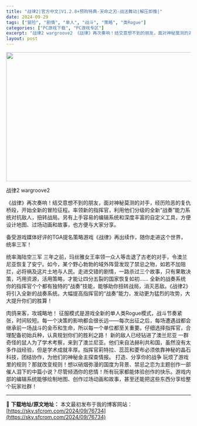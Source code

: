 ```yaml
---
title: "战律2|官方中文|V1.2.8+预购特典-天命之刃-战法舞动|解压即撸|"
date: 2024-09-29
tags: ["冒险", "剧情", "单人", "战斗", "策略", "类Rogue"]
categories: ["PC游戏下载", "PC游戏专区"]
excerpt: "战律2 wargroove2 《战律》再次奏响！结交意想不到的朋友，面对神秘莫测的对手，经历险恶的复仇桥段，开始全新的冒险征程。率领新的指挥官，利用他们分级的全新“战奏”能力系统对抗敌人，扭转战局。另有上手容易的编辑系统和深度丰富的自定义工具，方便设计地图、过场动画和故事，也方便与大家分享。 备受游&hellip;"
layout: post
---
```


<img class="aligncenter size-full wp-image-76681" src="https://sky.sfcrom.com/wp-content/uploads/2024/09/2024092903504535.webp" alt="" width="616" height="353" />

战律2 wargroove2

《战律》再次奏响！结交意想不到的朋友，面对神秘莫测的对手，经历险恶的复仇桥段，开始全新的冒险征程。率领新的指挥官，利用他们分级的全新“战奏”能力系统对抗敌人，扭转战局。另有上手容易的编辑系统和深度丰富的自定义工具，方便设计地图、过场动画和故事，也方便与大家分享。

备受游戏媒体好评的TGA提名策略游戏《战律》再出续作，随你走进这个世界，统率三军！

统率海陆空三军
三年之前，玛丝雅女王率领一众人等击退了古老的对手，令澳兰尼亚恢复了安宁。如今，某个野心勃勃的域外阵营发现了禁忌之物，如若不加阻拦，必将祸及这片土地与人民。走进交错的剧情，一路杀过三个故事，只有果敢决策，巧用资源，活用策略，才能让四分五裂的国家恢复如初……
全新的战奏系统
你的指挥官个个都有独特的“战奏”技能，能够助你扭转战局，消灭恶敌。《战律2》将引入全新的战奏系统。大幅提高指挥官的“战奏”能力，发动更为猛烈的攻势，大大提升你们的胜算！

肉鸽来客，攻城略地！
征服模式是游戏全新的单人类Rogue模式，战斗节奏紧张，时间较短。每一个决策的影响都会很长远——每次出征之后，每场遭遇战都会继承前一场战斗的金币和生命，所以每一个单位都至关重要。仔细选择指挥官，合理配备初始兵种，认真规划你们的胜利之路！
新的敌人已经钻进了澳兰尼亚
一群奇怪的鼠人为了学术考察，来到了澳兰尼亚。他们来自法赫利共和国，虽然没有太多作战经验，但是学术成就丰厚。指挥官莉特拉、蕊蕊和菱布必须依靠神秘的晶石科技，团结协作，为他们的神秘金主探查情报。
打造、分享你的战争
玩烦了游戏里的规则？那就改变规则！想以硝烟弥漫的国度为背景、禁忌之恋为主题创作一部催人泪下的中篇小说？尽管倾洒你的悲情！所有玩家都能体验创作的快乐。游戏内部的编辑系统能够绘制地图、创作过场动画和故事，甚至还能把这些东西分享给整个玩家社群！

---
📖 **下载地址/原文地址：** 本文最初发布于我的博客网站：[https://sky.sfcrom.com/2024/09/76734](https://sky.sfcrom.com/2024/09/76734)
